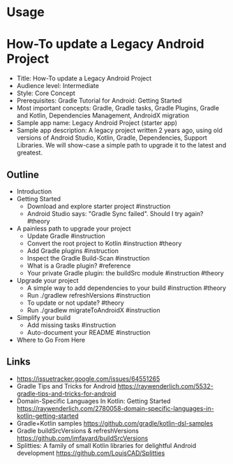 # Usage



# How-To update a Legacy Android Project

- Title: How-To update a Legacy Android Project
- Audience level: Intermediate
- Style: Core Concept
- Prerequisites: Gradle Tutorial for Android: Getting Started
- Most important concepts: Gradle, Gradle tasks, Gradle Plugins, Gradle and Kotlin, Dependencies Management, AndroidX migration
- Sample app name: Legacy Android Project (starter app)
- Sample app description: A legacy project written 2 years ago, using old versions of Android Studio, Kotlin, Gradle, Dependencies, Support Libraries. We will show-case a simple path to upgrade it to the latest and greatest.


## Outline

- Introduction
- Getting Started
  - Download and explore starter project #instruction
  - Android Studio says: "Gradle Sync failed". Should I try again? #theory
- A painless path to upgrade your project
  - Update Gradle #instruction
  - Convert the root project to Kotlin #instruction #theory
  - Add Gradle plugins #instruction
  - Inspect the Gradle Build-Scan #instruction
  - What is a Gradle plugin? #reference
  - Your private Gradle plugin: the buildSrc module #instruction #theory
- Upgrade your project
  - A simple way to add dependencies to your build #instruction #theory
  - Run ./gradlew refreshVersions #instruction
  - To update or not update? #theory
  - Run ./gradlew migrateToAndroidX #instruction
- Simplify your build
  - Add missing tasks #instruction
  - Auto-document your README #instruction
- Where to Go From Here

## Links

- https://issuetracker.google.com/issues/64551265
- Gradle Tips and Tricks for Android https://raywenderlich.com/5532-gradle-tips-and-tricks-for-android
- Domain-Specific Languages In Kotlin: Getting Started https://raywenderlich.com/2780058-domain-specific-languages-in-kotlin-getting-started
- Gradle+Kotlin samples https://github.com/gradle/kotlin-dsl-samples
- Gradle buildSrcVersions & refreshVersions https://github.com/jmfayard/buildSrcVersions
- Splitties: A family of small Kotlin libraries for delightful Android development https://github.com/LouisCAD/Splitties
